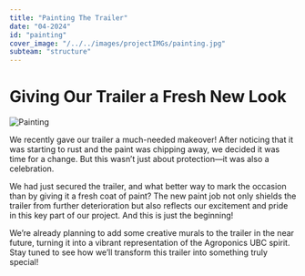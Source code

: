 ```yaml
---
title: "Painting The Trailer"
date: "04-2024"
id: "painting"
cover_image: "/../../images/projectIMGs/painting.jpg"
subteam: "structure"
---
```

# Giving Our Trailer a Fresh New Look

![Painting](../images/projectIMGs/painting.jpg "Paint")

We recently gave our trailer a much-needed makeover! After noticing that it was starting to rust and the paint was chipping away, we decided it was time for a change. But this wasn’t just about protection—it was also a celebration. 

We had just secured the trailer, and what better way to mark the occasion than by giving it a fresh coat of paint? The new paint job not only shields the trailer from further deterioration but also reflects our excitement and pride in this key part of our project. And this is just the beginning! 

We’re already planning to add some creative murals to the trailer in the near future, turning it into a vibrant representation of the Agroponics UBC spirit. Stay tuned to see how we’ll transform this trailer into something truly special!
